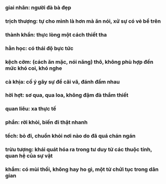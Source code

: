 ### giai nhân: người đà bà đẹp
### trịch thượng: tự cho mình là hơn mà ăn nói, xử sự có vẻ bề trên
### thành khẩn: thực lòng một cách thiết tha
### hằn học: có thái độ bực tức
### kệch cỡm: (cách ăn mặc, nói năng) thô, không phù hợp đến mức khó coi, khó nghe
### cà khịa: cố ý gây sự để cãi vã, đánh đấm nhau
### hời hợt: sơ qua, qua loa, không đậm đà thắm thiết
### quan liêu: xa thực tế
### phắn: rời khỏi, biến đi thật nhanh
### tếch: bỏ đi, chuồn khỏi nơi nào do đã quá chán ngán
### trừu tượng: khái quát hóa ra trong tư duy từ các thuộc tính, quan hệ của sự vật
### khắm: có mùi thối, không hay ho gì, một từ chửi tục trong dân gian